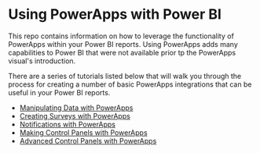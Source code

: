 Using PowerApps with Power BI
==

This repo contains information on how to leverage the functionality of PowerApps within your Power BI reports. Using PowerApps adds many capabilities to Power BI that were not available prior tp the PowerApps visual's introduction.

There are a series of tutorials listed below that will walk you through the process for creating a number of basic PowerApps integrations that can be useful in your Power BI reports.

*  [Manipulating Data with PowerApps](docs/manipulating-data.md)
*  [Creating Surveys with PowerApps](docs/surveys.md)
*  [Notifications with PowerApps](docs/notifications.md)
*  [Making Control Panels with PowerApps](docs/control-panels-1.md)
*  [Advanced Control Panels with PowerApps](docs/control-panels-2.md)
